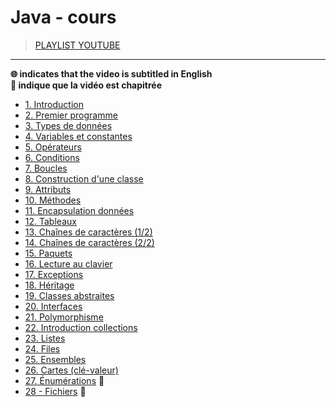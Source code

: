 # Java - cours

> [PLAYLIST YOUTUBE](https://www.youtube.com/playlist?list=PLrSOXFDHBtfHkq8dd3BbSaopVgRSYtgPv)

---

**🌐 indicates that the video is subtitled in English**<br>
**🔢 indique que la vidéo est chapitrée**

+ [1. Introduction](https://www.youtube.com/watch?v=_l4pJ7HCrl4)
+ [2. Premier programme](https://www.youtube.com/watch?v=cvpkw2ZN4Ps)
+ [3. Types de données](https://www.youtube.com/watch?v=7Buk7i_RGok)
+ [4. Variables et constantes](https://www.youtube.com/watch?v=ilJGviAXoTM)
+ [5. Opérateurs](https://www.youtube.com/watch?v=OgPU8mFAgro)
+ [6. Conditions](https://www.youtube.com/watch?v=0rANfWRfc_c)
+ [7. Boucles](https://www.youtube.com/watch?v=ws0JqA7bPN0)
+ [8. Construction d'une classe](https://www.youtube.com/watch?v=IZ8wKErw0_Y)
+ [9. Attributs](https://www.youtube.com/watch?v=48wGbUfFtfM)
+ [10. Méthodes](https://www.youtube.com/watch?v=FkB7N0w81Dk)
+ [11. Encapsulation données](https://www.youtube.com/watch?v=zM_Qf07fEyc)
+ [12. Tableaux](https://www.youtube.com/watch?v=VdvUYGs17Ek)
+ [13. Chaînes de caractères (1/2)](https://www.youtube.com/watch?v=wvQQ5263pvI)
+ [14. Chaînes de caractères (2/2)](https://www.youtube.com/watch?v=EphmNLfZ2hM)
+ [15. Paquets](https://www.youtube.com/watch?v=8xVLSfM5UhY)
+ [16. Lecture au clavier](https://www.youtube.com/watch?v=fa84_nrUrMw)
+ [17. Exceptions](https://www.youtube.com/watch?v=UEISfoJaOyk)
+ [18. Héritage](https://www.youtube.com/watch?v=8TSVW7SV0KA)
+ [19. Classes abstraites](https://www.youtube.com/watch?v=dd0_nYhtaKQ)
+ [20. Interfaces](https://www.youtube.com/watch?v=M0hkhOoOIHg)
+ [21. Polymorphisme](https://www.youtube.com/watch?v=CPxrEntMxsQ)
+ [22. Introduction collections](https://www.youtube.com/watch?v=ov3d4s5w_m0)
+ [23. Listes](https://www.youtube.com/watch?v=eXYLsxQvIF4)
+ [24. Files](https://www.youtube.com/watch?v=TLPqZ6QOeBo)
+ [25. Ensembles](https://www.youtube.com/watch?v=lBa9_JzgBEE)
+ [26. Cartes (clé-valeur)](https://www.youtube.com/watch?v=l1pXrZByaAM)
+ [27. Énumérations](https://www.youtube.com/watch?v=7cdTn1bvNJc) 🔢
+ [28 - Fichiers](https://www.youtube.com/watch?v=RYsa_zEe4Xs) 🔢
